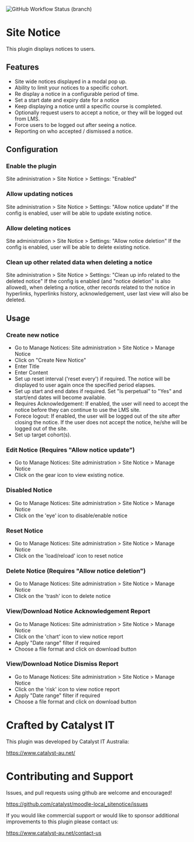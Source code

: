 ![GitHub Workflow Status (branch)](https://img.shields.io/github/workflow/status/catalyst/moodle-local_sitenotice/ci/MOODLE_39_STABLE)

# Site Notice
This plugin displays notices to users.

## Features
 * Site wide notices displayed in a modal pop up.
 * Ability to limit your notices to a specific cohort.
 * Re display a notice in a configurable period of time.
 * Set a start date and expiry date for a notice
 * Keep displaying a notice until a specific course is completed.
 * Optionally request users to accept a notice, or they will be logged out from LMS.
 * Force users to be logged out after seeing a notice.
 * Reporting on who accepted / dismissed a notice. 

## Configuration 

### Enable the plugin
Site administration > Site Notice > Settings: "Enabled"

### Allow updating notices
Site administration > Site Notice > Settings: "Allow notice update"
If the config is enabled, user will be able to update existing notice.

### Allow deleting notices
Site administration > Site Notice > Settings: "Allow notice deletion"
If the config is enabled, user will be able to delete existing notice.

### Clean up other related data when deleting a notice
Site administration > Site Notice > Settings: "Clean up info related to the deleted notice"
If the config is enabled (and "notice deletion" is also allowed), when deleting a notice, other records related to the notice
 in hyperlinks, hyperlinks history, acknowledgement, user last view will also be deleted.

## Usage

### Create new notice
* Go to Manage Notices: Site administration > Site Notice > Manage Notice
* Click on "Create New Notice"
* Enter Title
* Enter Content
* Set up reset interval ('reset every') if required. The notice will be displayed to user again once the specified period elapses.
* Set up start and end dates if required. Set "Is perpetual" to "Yes" and start/end dates will become available.
* Requires Acknowledgement: If enabled, the user will need to accept the notice before they can continue to use the LMS site.
* Forece logout: If enabled, the user will be logged out of the site after closing the notice.
If the user does not accept the notice, he/she will be logged out of the site.
* Set up target cohort(s). 

### Edit Notice (Requires "Allow notice update")
* Go to Manage Notices: Site administration > Site Notice > Manage Notice
* Click on the gear icon to view existing notice.

### Disabled Notice
* Go to Manage Notices: Site administration > Site Notice > Manage Notice
* Click on the 'eye' icon to disable/enable notice

### Reset Notice
* Go to Manage Notices: Site administration > Site Notice > Manage Notice
* Click on the 'load/reload' icon to reset notice

### Delete Notice (Requires "Allow notice deletion")
* Go to Manage Notices: Site administration > Site Notice > Manage Notice
* Click on the 'trash' icon to delete notice

### View/Download Notice Acknowledgement Report
* Go to Manage Notices: Site administration > Site Notice > Manage Notice
* Click on the 'chart' icon to view notice report
* Apply "Date range" filter if required
* Choose a file format and click on download button

### View/Download Notice Dismiss Report
* Go to Manage Notices: Site administration > Site Notice > Manage Notice
* Click on the 'risk' icon to view notice report
* Apply "Date range" filter if required
* Choose a file format and click on download button

# Crafted by Catalyst IT

This plugin was developed by Catalyst IT Australia:

https://www.catalyst-au.net/


# Contributing and Support

Issues, and pull requests using github are welcome and encouraged!

https://github.com/catalyst/moodle-local_sitenotice/issues

If you would like commercial support or would like to sponsor additional improvements
to this plugin please contact us:

https://www.catalyst-au.net/contact-us

